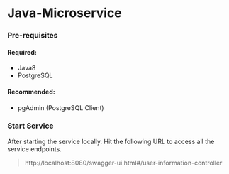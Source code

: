 # Java-Microservice

### Pre-requisites

#### Required: 
* Java8
* PostgreSQL
#### Recommended:
* pgAdmin (PostgreSQL Client)

### Start Service
After starting the service locally. Hit the following URL to access all the service endpoints.
> http://localhost:8080/swagger-ui.html#/user-information-controller

